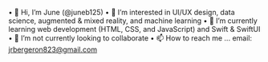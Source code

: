 • 👋 Hi, I’m June (@juneb125)
• 👀 I’m interested in UI/UX design, data science, augmented & mixed reality, and machine learning
• 🌱 I’m currently learning web development (HTML, CSS, and JavaScript) and Swift & SwiftUI
• 💞️ I’m not currently looking to collaborate
• 📫 How to reach me ... email: jrbergeron823@gmail.com

<!---
juneb125/juneb125 is a ✨ special ✨ repository because its `README.md` (this file) appears on your GitHub profile.
You can click the Preview link to take a look at your changes.
--->
